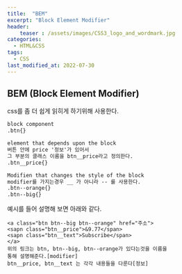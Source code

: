 ```yaml
---
title:  "BEM"
excerpt: "Block Element Modifier"
header:
    teaser : /assets/images/CSS3_logo_and_wordmark.jpg
categories:
  - HTML&CSS
tags:
  - CSS
last_modified_at: 2022-07-30
---
```

## BEM (Block Element Modifier)

css를 좀 더 쉽게 읽히게 하기위해 사용한다.  
```html
block component
.btn{}

element that depends upon the block
버튼 안에 price '정보'가 있어서 
그 부분의 클래스 이름을 btn__price라고 정의한다.
.btn__price{}

Modifien that changes the style of the block
modifier를 가지는경우 __ 가 아니라 -- 를 사용한다.
.btn--orange{}
.btn--big{}
```
예시를 들어 설명해 보면 아래와 같다.  
```
<a class="btn btn--big btn--orange" href="주소">
<sapn class="btn__price">&9.77</span>
<sapn class="btn__text">Subscribe</span>
</a>
위의 링크는 btn, btn--big, btn--orange가 있다는것을 이름을
통해 설명해준다.[modifier]
btn__price, btn__text 는 각각 내용들을 다룬다[정보]
```
